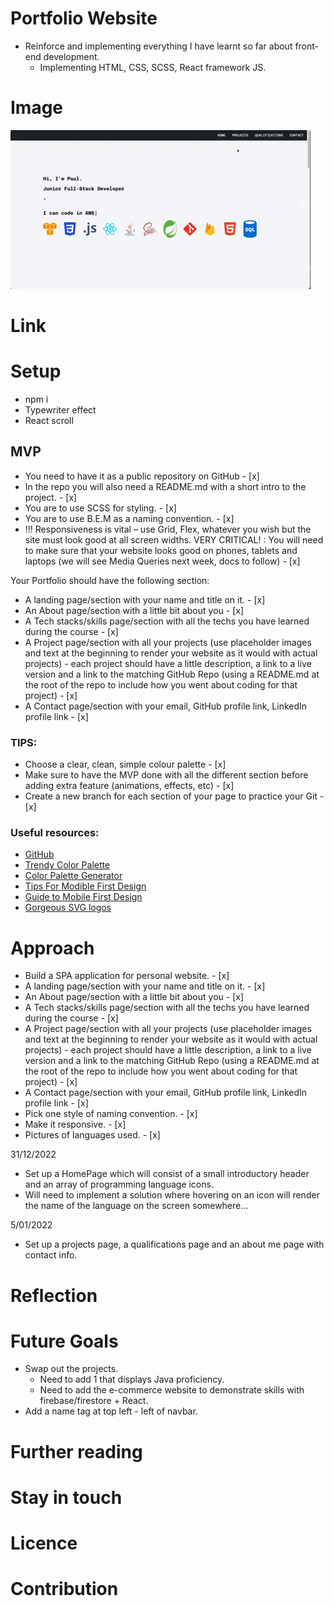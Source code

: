 # Portfolio Website

- Reinforce and implementing everything I have learnt so far about front-end development.
  - Implementing HTML, CSS, SCSS, React framework JS.

# Image

![Alt Text](./project-demo.gif)

# Link

# Setup

- npm i
- Typewriter effect
- React scroll

## MVP

- You need to have it as a public repository on GitHub - [x]
- In the repo you will also need a README.md with a short intro to the project. - [x]
- You are to use SCSS for styling. - [x]
- You are to use B.E.M as a naming convention. - [x]
- !!! Responsiveness is vital – use Grid, Flex, whatever you wish but the site must look good at all screen widths.
  VERY CRITICAL! : You will need to make sure that your website looks good on phones, tablets and laptops (we will see Media Queries next week, docs to follow) - [x]

Your Portfolio should have the following section:

- A landing page/section with your name and title on it. - [x]
- An About page/section with a little bit about you - [x]
- A Tech stacks/skills page/section with all the techs you have learned during the course - [x]
- A Project page/section with all your projects (use placeholder images and text at the beginning to render your website as it would with actual projects) - each project should have a little description, a link to a live version and a link to the matching GitHub Repo (using a README.md at the root of the repo to include how you went about coding for that project) - [x]
- A Contact page/section with your email, GitHub profile link, LinkedIn profile link - [x]

### TIPS:

- Choose a clear, clean, simple colour palette - [x]
- Make sure to have the MVP done with all the different section before adding extra feature (animations, effects, etc) - [x]
- Create a new branch for each section of your page to practice your Git - [x]

### Useful resources:

- [GitHub](https://pages.github.com/)
- [Trendy Color Palette](https://colorhunt.co/palettes/popular)
- [Color Palette Generator](https://coolors.co/generate)
- [Tips For Modible First Design](https://www.invisionapp.com/inside-design/mobile-first-design/)
- [Guide to Mobile First Design](https://css-tricks.com/how-to-develop-and-test-a-mobile-first-design-in-2021/)
- [Gorgeous SVG logos](https://www.vectorlogo.zone/)

# Approach

- Build a SPA application for personal website. - [x]
- A landing page/section with your name and title on it. - [x]
- An About page/section with a little bit about you - [x]
- A Tech stacks/skills page/section with all the techs you have learned during the course - [x]
- A Project page/section with all your projects (use placeholder images and text at the beginning to render your website as it would with actual projects) - each project should have a little description, a link to a live version and a link to the matching GitHub Repo (using a README.md at the root of the repo to include how you went about coding for that project) - [x]
- A Contact page/section with your email, GitHub profile link, LinkedIn profile link - [x]
- Pick one style of naming convention. - [x]
- Make it responsive. - [x]
- Pictures of languages used. - [x]

31/12/2022

- Set up a HomePage which will consist of a small introductory header and an array of programming language icons.
- Will need to implement a solution where hovering on an icon will render the name of the language on the screen somewhere...

5/01/2022

- Set up a projects page, a qualifications page and an about me page with contact info.

# Reflection

# Future Goals

- Swap out the projects.
  - Need to add 1 that displays Java proficiency.
  - Need to add the e-commerce website to demonstrate skills with firebase/firestore + React.
- Add a name tag at top left - left of navbar.

# Further reading

# Stay in touch

# Licence

# Contribution
